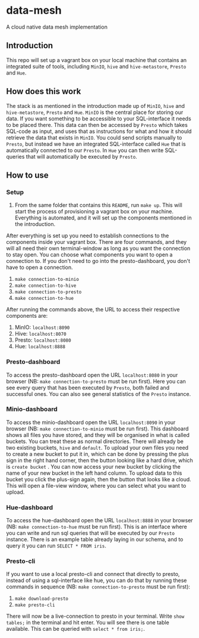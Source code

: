 # data-mesh
A cloud native data mesh implementation 

## Introduction
This repo will set up a vagrant box on your local machine that contains an integrated suite of tools, including `MinIO`, `hive` and `hive-metastore`, `Presto` and `Hue`. 

## How does this work
The stack is as mentioned in the introduction made up of `MinIO`, `hive` and `hive-metastore`, `Presto` and `Hue`. `MinIO` is the central place for storing our data. If you want something to be accessible to your SQL-interface it needs to be placed there. This data can then be accessed by `Presto` which takes SQL-code as input, and uses that as instructions for what and how it should retrieve the data that exists in `MinIO`. You could send scripts manually to `Presto`, but instead we have an integrated SQL-interface called `Hue` that is automatically connected to our `Presto`. In `Hue` you can then write SQL-queries that will automatically be executed by `Presto`.

## How to use
### Setup
1. From the same folder that contains this `README`, run `make up`. 
This will start the process of provisioning a vagrant box on your machine. Everything is automated, and it will set up the components mentioned in the introduction.

After everything is set up you need to establish connections to the components inside your vagrant box. There are four commands, and they will all need their own terminal-window as long as you want the connection to stay open. You can choose what components you want to open a connection to. If you don't need to go into the presto-dashboard, you don't have to open a connection.
1. `make connection-to-minio`
2. `make connection-to-hive`
3. `make connection-to-presto`
4. `make connection-to-hue`

After running the commands above, the URL to access their respective components are:
1. MinIO: `localhost:8090`
2. Hive: `localhost:8070`
3. Presto: `localhost:8080`
4. Hue: `localhost:8888`


### Presto-dashboard
To access the presto-dashboard open the URL `localhost:8080` in your browser (NB: `make connection-to-presto` must be run first). Here you can see every query that has been executed by `Presto`, both failed and successful ones. You can also see general statistics of the `Presto` instance.


### Minio-dashboard
To access the minio-dashboard open the URL `localhost:8090` in your browser (NB: `make connection-to-minio` must be run first). This dashboard shows all files you have stored, and they will be organised in what is called buckets. You can treat these as normal directories. There will already be two existing buckets, `hive` and `default`. To upload your own files you need to create a new bucket to put it in, which can be done by pressing the plus sign in the right hand corner, then the button looking like a hard drive, which is `create bucket` . You can now access your new bucket by clicking the name of your new bucket in the left hand column. To upload data to this bucket you click the plus-sign again, then the button that looks like a cloud. This will open a file-view window, where you can select what you want to upload. 


### Hue-dashboard
To access the hue-dashboard open the URL `localhost:8888` in your browser (NB: `make connection-to-hue` must be run first). This is an interface where you can write and run sql queries that will be executed by our `Presto` instance. There is an example table already laying in our schema, and to query it you can run `SELECT * FROM iris`. 


### Presto-cli
If you want to use a local presto-cli and connect that directly to presto, instead of using a sql-interface like hue, you can do that by running these commands in sequence (NB: `make connection-to-presto` must be run first):
1. `make download-presto`
2. `make presto-cli`

There will now be a live-connection to presto in your terminal. Write `show tables;` in the terminal and hit enter. You will see there is one table available. This can be queried with `select * from iris;`.
